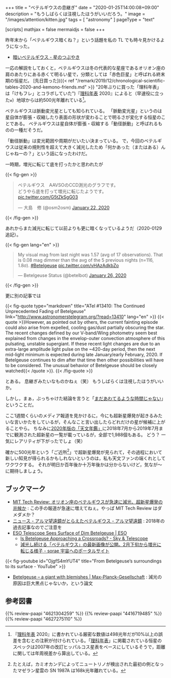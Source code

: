 +++
title = "ベテルギウスの息継ぎ"
date =  "2020-01-25T14:00:08+09:00"
description = "もうしばらくは注視したほうがいいだろう。"
image = "/images/attention/kitten.jpg"
tags = [ "astronomy" ]
pageType = "text"

[scripts]
  mathjax = false
  mermaidjs = false
+++

昨年末から「ベテルギウス暗くね？」という話題を私の TL でも時々見かけるようになった。

- [暗いベテルギウス - 星のつぶやき](https://hpn.hatenablog.com/entry/2019/12/24/183721)

一応の解説をしておくと，ベテルギウスは冬の代表的な星座であるオリオン座の肩のあたりにある赤くて明るい星で，分類としては「赤色巨星」と呼ばれる終末期の恒星だ。
[先日買った]({{< ref "/remark/2019/12/chronological-scientific-tables-2020-and-kemono-friends.md" >}} "20年ぶりに買った「理科年表」は「けもフレ」とコラボしていた")『[理科年表] 2020』によると（早速役に立った`w`）地球からは約500光年離れている[^b1]。

[^b1]: 『[理科年表] 2020』に書かれている厳密な数値は498光年だが10%以上の誤差を含むとの注釈が付けられている。「[理科年表]」に掲載されている恒星のスペックは2007年の改訂ヒッパルコス星表をベースにしているそうで，距離に関しては年周視差から算出している。

ベテルギウスは脈動変光星としても知られている。
「脈動変光星」というのは星自体が膨張・収縮したり表面の形状が変わることで明るさが変化する恒星のことである。
ベテルギウスは星自体が膨張・収縮する「動径脈動」と呼ばれるものの一種だそうだ。

「動径脈動」は変光範囲や周期がだいたい決まっている。
で，今回のベテルギウスは従来の規則性を超えて大きく減光したため「何かあった（またはある）んじゃねーの？」という話になったわけだ。

一時期，増光に転じて底を打ったかと思われたが

{{< fig-gen >}}
<blockquote class="twitter-tweet"><p lang="ja" dir="ltr">ベテルギウス　AAVSOのCCD測光のグラフです。<br>どうやら底を打って増光に転じたようです。 <a href="https://t.co/G5tZkSgG03">pic.twitter.com/G5tZkSgG03</a></p>&mdash; 大島　修 (@osm2osm) <a href="https://twitter.com/osm2osm/status/1219823282486009856?ref_src=twsrc%5Etfw">January 22, 2020</a></blockquote>
{{< /fig-gen >}}

あれからまた減光に転じて以前よりも更に暗くなっているようだ（2020-0129 追記）。

{{< fig-gen lang="en" >}}
<blockquote class="twitter-tweet"><p lang="en" dir="ltr">My visual mag from last night was 1.57 (avg of 17 observations). That is 0.08 mag dimmer than the avg of the 5 previous nights (n=116, 1.8σ). <a href="https://twitter.com/hashtag/Betelgeuse?src=hash&amp;ref_src=twsrc%5Etfw">#Betelgeuse</a> <a href="https://t.co/vHAzAdkbZo">pic.twitter.com/vHAzAdkbZo</a></p>&mdash; Betelgeuse Status (@betelbot) <a href="https://twitter.com/betelbot/status/1221478881166876672?ref_src=twsrc%5Etfw">January 26, 2020</a></blockquote>
{{< /fig-gen >}}

更に別の記事では

{{< fig-quote type="markdown" title="ATel #13410: The Continued Unprecedented Fading of Betelgeuse" link="http://www.astronomerstelegram.org/?read=13410" lang="en" >}}
{{< quote >}}However, as pointed out by others, the current fainting episode could also arise from expelled, cooling gas/dust partially obscuring the star. The recent changes defined by our V-band/Wing photometry seem best explained from changes in the envelop-outer convection atmosphere of this pulsating, unstable supergiant. If these recent light changes are due to an extra-large amplitude light pulse on the ~420-day period, then the next mid-light minimum is expected during late January/early February, 2020. If Betelgeuse continues to dim after that time then other possibilities will have to be considered. The unusual behavior of Betelgeuse should be closely watched{{< /quote >}}.
{{< /fig-quote >}}

とある。
息継ぎみたいなものかねぇ（笑） もうしばらくは注視したほうがいいか。

しかし，まぁ，ぶっちゃけた結論を言うと「[まだあわてるような時間じゃない](https://dic.nicovideo.jp/a/%E3%81%BE%E3%81%A0%E3%81%82%E3%82%8F%E3%81%A6%E3%82%8B%E3%82%88%E3%81%86%E3%81%AA%E6%99%82%E9%96%93%E3%81%98%E3%82%83%E3%81%AA%E3%81%84)」ということだ。

ここ1週間くらいのメディア報道を見かけるに，今にも超新星爆発が起きるみたいな言いかたをしているが，そんなこと言い出したらどれだけの星が候補に上がることやら。
ちなみに[2020年版の「天文年鑑」](https://www.amazon.co.jp/dp/4416719485?tag=baldandersinf-22&linkCode=ogi&th=1&psc=1)に2018年7月から2019年7月までに観測された超新星の一覧が載っているが，全部で1,988個もある。
どう？ 一気にレアリティが下がったでしょ（笑）

確かに500光年という「ご近所[^sn1]」で超新星爆発が見られて，その過程において新しい知見が得られるかもしれないというのは，私も天文ファンの端くれとしてワクワクする。
それが明日か百年後か十万年後かは分からないけど，気なが〜に期待しましょう。

[^sn1]: たとえば，カミオカンデによってニュートリノが検出された最初の例となったマゼラン星雲の SN 1987A は168k光年離れている。

[理科年表]: http://www.rikanenpyo.jp/ "理科年表-オフィシャルサイト"

## ブックマーク

- [MIT Tech Review: オリオン座のベテルギウスが急速に減光、超新星爆発の兆候か](https://www.technologyreview.jp/s/179481/a-star-called-betelgeuse-might-be-ready-to-explode-into-a-giant-supernova/) : この手の報道が急速に増えてねぇ。やっぱ MIT Tech Review はダメダメか？
- [ニュース - アルマ望遠鏡がとらえたベテルギウス - アルマ望遠鏡](https://alma-telescope.jp/news/betelgeuse-201801) : 2018年の過去記事なのでご注意を
- [ESO Telescope Sees Surface of Dim Betelgeuse | ESO](https://www.eso.org/public/news/eso2003/)
    - [Is Betelgeuse Approaching a Crossroads? - Sky & Telescope](https://www.skyandtelescope.com/astronomy-news/observing-news/is-betelgeuse-approaching-a-crossroads/)
    - [減光し続ける「ベテルギウス」の最新画像が公開。2月下旬から増光に転じる様子 - sorae 宇宙へのポータルサイト](https://sorae.info/astronomy/20200215-betelgeuse.html)

{{< fig-youtube id="OjgfS4mYUT4" title="From Betelgeuse’s surroundings to its surface - YouTube" >}}

- [Betelgeuse – a giant with blemishes | Max-Planck-Gesellschaft](https://www.mpg.de/en/mpia/2020-08-betelgeuse) : 減光の原因は巨大黒点じゃないか，という論文

## 参考図書

{{% review-paapi "4621304259" %}} <!-- 理科年表 2020 -->
{{% review-paapi "4416719485" %}} <!-- 天文年鑑 2020年版 -->
{{% review-paapi "4627275110" %}} <!-- 天体物理学 -->
